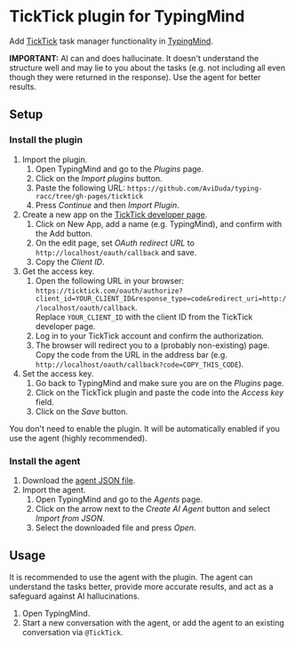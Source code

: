 # TickTick plugin for TypingMind

Add [TickTick](https://ticktick.com/) task manager functionality in [TypingMind](https://www.typingmind.com/).

**IMPORTANT:** AI can and does hallucinate. It doesn't understand the structure well and may lie to you about the tasks (e.g. not including all even though they were returned in the response). Use the agent for better results.

## Setup

### Install the plugin

1. Import the plugin.
    1. Open TypingMind and go to the *Plugins* page.
    1. Click on the *Import plugins* button.
    1. Paste the following URL: `https://github.com/AviDuda/typing-racc/tree/gh-pages/ticktick`
    1. Press *Continue* and then *Import Plugin*.
1. Create a new app on the [TickTick developer page](https://developer.ticktick.com/manage).
    1. Click on New App, add a name (e.g. TypingMind), and confirm with the Add button.
    1. On the edit page, set *OAuth redirect URL* to `http://localhost/oauth/callback` and save.
    1. Copy the *Client ID*.
1. Get the access key.
    1. Open the following URL in your browser: `https://ticktick.com/oauth/authorize?client_id=YOUR_CLIENT_ID&response_type=code&redirect_uri=http://localhost/oauth/callback`.  
      Replace `YOUR_CLIENT_ID` with the client ID from the TickTick developer page.
    1. Log in to your TickTick account and confirm the authorization.
    1. The browser will redirect you to a (probably non-existing) page. Copy the code from the URL in the address bar (e.g. `http://localhost/oauth/callback?code=COPY_THIS_CODE`).
1. Set the access key.
    1. Go back to TypingMind and make sure you are on the *Plugins* page.
    1. Click on the TickTick plugin and paste the code into the *Access key* field.
    1. Click on the *Save* button.

You don't need to enable the plugin. It will be automatically enabled if you use the agent (highly recommended).

### Install the agent

1. Download the [agent JSON file](https://raw.githubusercontent.com/AviDuda/typingmind-plugins/gh-pages/ticktick/agent.json).
1. Import the agent.
    1. Open TypingMind and go to the *Agents* page.
    1. Click on the arrow next to the *Create AI Agent* button and select *Import from JSON*.
    1. Select the downloaded file and press *Open*.

## Usage

It is recommended to use the agent with the plugin. The agent can understand the tasks better, provide more accurate results, and act as a safeguard against AI hallucinations.

1. Open TypingMind.
2. Start a new conversation with the agent, or add the agent to an existing conversation via `@TickTick`.
